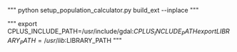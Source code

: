 """
python setup_population_calculator.py build_ext --inplace
"""

"""
export CPLUS_INCLUDE_PATH=/usr/include/gdal:$CPLUS_INCLUDE_PATH
export LIBRARY_PATH=/usr/lib:$LIBRARY_PATH
"""